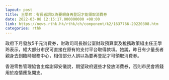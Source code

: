 ```yaml
---
layout: post
title: 王學玲：有長者誤以為要親身再登記才能領取消費券
date: 2022-03-08 12:15:17.000000000 +08:00
link: https://news.rthk.hk/rthk/ch/component/k2/1637766-20220308.htm
categories: rthk
---
```


政府下月發放5千元消費券，財政司司長辦公室財政預算案及稅務政策組主任王學玲表示，絕大部分市民可直接在原有的支付平台取得款項。她說，昨日有少量長者親身去到臨時服務中心，相信部分人誤以為要再登記才可領取消費券。

香港零售管理協會主席謝邱安儀說，期望政府遲些才發放消費券，否則市民會將錢用於疫情應急開支。
